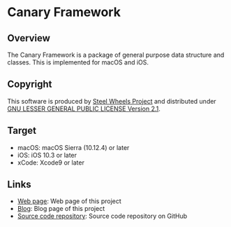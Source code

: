 # Canary Framework

## Overview
The Canary Framework is a package of general purpose data structure and classes.
This is implemented for macOS and iOS.

## Copyright
This software is produced by [Steel Wheels Project](http://steelwheels.github.io) and distributed under
[GNU LESSER GENERAL PUBLIC LICENSE Version 2.1](https://www.gnu.org/licenses/lgpl-2.1-standalone.html).

## Target
* macOS: macOS Sierra (10.12.4) or later
* iOS: iOS 10.3 or later
* xCode: Xcode9 or later

## Links
* [Web page](http://steelwheels.github.io): Web page of this project
* [Blog](http://steel-wheels-project.blogspot.jp/): Blog page of this project
* [Source code repository](https://github.com/steelwheels): Source code repository on GitHub

